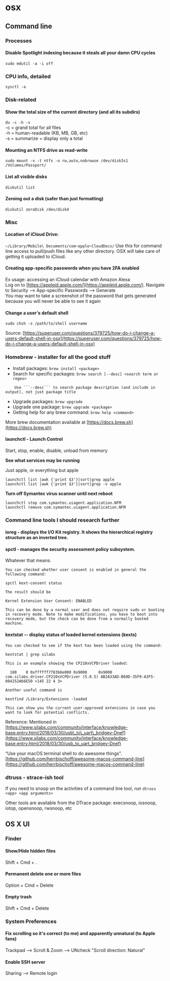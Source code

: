 # osx

## Command line

### Processes

#### Disable Spotlight indexing because it steals all your damn CPU cycles
`sudo mdutil -a -i off`

### CPU info, detailed
```
sysctl -a
```


### Disk-related

#### Show the total size of the current directory \(and all its subdirs\)

`du -c -h -s`  
-c = grand total for all files  
-h = human-readable \(KB, MB, GB, etc\)  
-s = summarize = display only a total

#### Mounting an NTFS drive as read-write

`sudo mount -v -t ntfs -o rw,auto,nobrowse /dev/disk3s1 /Volumes/Passport/`

#### List all visible disks

```text
diskutil list
```

#### Zeroing out a disk \(safer than just formatting\)

```text
diskutil zeroDisk /dev/disk4
```

### Misc

#### Location of iCloud Drive:

`~/Library/Mobile\ Documents/com~apple~CloudDocs/` Use this for command line access to pull/push files like any other directory. OSX will take care of getting it uploaded to iCloud.

#### Creating app-specific passwords when you have 2FA enabled

Ex usage: accessing an iCloud calendar with Amazon Alexa  
Log on to [https://appleid.apple.com/](https://appleid.apple.com/). Navigate to Security --&gt; App-specific Passwords --&gt; Generate  
You may want to take a screenshot of the password that gets generated because you will never be able to see it again

#### Change a user's default shell

`sudo chsh -s /path/to/shell username`

Source: [https://superuser.com/questions/379725/how-do-i-change-a-users-default-shell-in-osx](https://superuser.com/questions/379725/how-do-i-change-a-users-default-shell-in-osx)

### Homebrew - installer for all the good stuff

* Install packages: `brew install <package>`
* Search for specific packages: `brew search [--desc] <search term or regex>`  

```text
    Use ```--desc``` to search package description (and include in output), not just package title
```

* Upgrade packages: `brew upgrade`
* Upgrade one package: `brew upgrade <package>`
* Getting help for any brew command: `brew help <command>`

More brew documentation available at [https://docs.brew.sh](https://docs.brew.sh)

#### launchctl - Launch Control

Start, stop, enable, disable, unload from memory

**See what services may be running**

Just apple, or everything but apple

```text
launchctl list |awk {'print $3'}|sort|grep apple
launchctl list |awk {'print $3'}|sort|grep -v apple
```

**Turn off Symantec virus scanner until next reboot**

```text
launchctl stop com.symantec.uiagent.application.NFM
launchctl remove com.symantec.uiagent.application.NFM
```

### Command line tools I should research further

#### ioreg - displays the I/O Kit registry.  It shows the hierarchical registry structure as an inverted tree.

#### spctl - manages the security assessment policy subsystem.

Whatever that means.

```text
You can checked whether user consent is enabled in general the following command:

spctl kext-consent status 

The result should be 

Kernel Extension User Consent: ENABLED

This can be done by a normal user and does not require sudo or booting in recovery mode. Note to make modifications, you have to boot into recovery mode, but the check can be done from a normally booted machine.
```

#### kextstat -- display status of loaded kernel extensions \(kexts\)

```text
You can checked to see if the kext has been loaded using the command:

kextstat | grep silabs

This is an example showing the CP210xVCPDriver loaded:

  188    0 0xffffff7f83b8e000 0x9000     0x9000     com.silabs.driver.CP210xVCPDriver (5.0.5) AB2A33AD-B60D-35F9-A3F5-084252A66E50 <145 22 4 3>

Another useful command is

kextfind /Library/Extensions -loaded

This can show you the current user-approved extensions in case you want to look for potential conflicts.
```

Reference: Mentioned in [https://www.silabs.com/community/interface/knowledge-base.entry.html/2018/03/30/usb\_to\_uart\_bridgev-Dnef](https://www.silabs.com/community/interface/knowledge-base.entry.html/2018/03/30/usb_to_uart_bridgev-Dnef)

“Use your macOS terminal shell to do awesome things”. [https://github.com/herrbischoff/awesome-macos-command-line](https://github.com/herrbischoff/awesome-macos-command-line)

### dtruss - strace-ish tool
If you need to snoop on the activities of a command line tool, run ```dtruss <app> <app arguments>```

Other tools are available from the DTrace package: execsnoop, iosnoop, iotop, opensnoop, rwsnoop, etc

## OS X UI

### Finder

#### Show/Hide hidden files
Shift + Cmd + .

#### Permanent delete one or more files

Option + Cmd + Delete

#### Empty trash

Shift + Cmd + Delete

### System Preferences

#### Fix scrolling so it's correct \(to me\) and apparently unnatural \(to Apple fans\)

Trackpad --&gt; Scroll & Zoom --&gt; UNcheck "Scroll direction: Natural"

#### Enable SSH server

Sharing --&gt; Remote login

